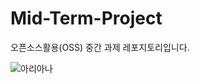 # Mid-Term-Project
오픈소스활용(OSS) 중간 과제 레포지토리입니다.

![아리아나](https://github.com/YoungGun-star/Mid-Term-Project/assets/63692085/3934d2c9-d5bf-4512-805c-3b603adcb8a8)
